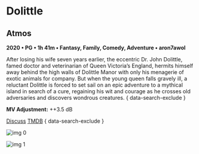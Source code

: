 # Dolittle

## Atmos

**2020 • PG • 1h 41m • Fantasy, Family, Comedy, Adventure • aron7awol**

After losing his wife seven years earlier, the eccentric Dr. John Dolittle, famed doctor and veterinarian of Queen Victoria’s England, hermits himself away behind the high walls of Dolittle Manor with only his menagerie of exotic animals for company. But when the young queen falls gravely ill, a reluctant Dolittle is forced to set sail on an epic adventure to a mythical island in search of a cure, regaining his wit and courage as he crosses old adversaries and discovers wondrous creatures.
{ data-search-exclude }

**MV Adjustment:** ++3.5 dB

[Discuss](https://www.avsforum.com/threads/bass-eq-for-filtered-movies.2995212/post-59405608)  [TMDB](448119)
{ data-search-exclude }

![img 0](https://i.imgur.com/az8cpWc.jpg)

![img 1](https://i.imgur.com/DRAu0t4.png)


